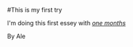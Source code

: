 #This is my first try

I'm doing this first essey with [*one months*](www.onemonthtrails.com)

By Ale